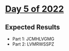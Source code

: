 # [Day 5 of 2022](https://adventofcode.com/2022/day/5)

## Expected Results

- Part 1: JCMHLVGMG
- Part 2: LVMRWSSPZ
